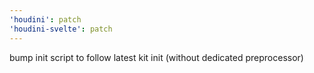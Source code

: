 ```yaml
---
'houdini': patch
'houdini-svelte': patch
---
```


bump init script to follow latest kit init (without dedicated preprocessor)
